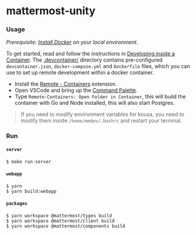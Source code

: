 # mattermost-unity

### Usage

_Prerequisite: [Install Docker](https://docs.docker.com/install) on your local environment._

To get started, read and follow the instructions in [Developing inside a Container](https://code.visualstudio.com/docs/remote/containers). The [.devcontainer/](./.devcontainer) directory contains pre-configured `devcontainer.json`, `docker-compose.yml` and `Dockerfile` files, which you can use to set up remote development within a docker container.

- Install the [Remote - Containers](https://marketplace.visualstudio.com/items?itemName=ms-vscode-remote.remote-containers) extension.
- Open VSCode and bring up the [Command Palette](https://code.visualstudio.com/docs/getstarted/userinterface#_command-palette).
- Type `Remote-Containers: Open Folder in Container`, this will build the container with Go and Node installed, this will also start Postgres.

> If you need to modify environment variables for kousa, you need to modify them inside `/home/mmdev/.bashrc` and restart your terminal.

### Run
#### `server`
```shell
$ make run-server
```
#### `webapp`
```shell
$ yarn
$ yarn build:webapp
```
#### `packages`
```shell
$ yarn workspace @mattermost/types build
$ yarn workspace @mattermost/client build
$ yarn workspace @mattermost/components build
```
